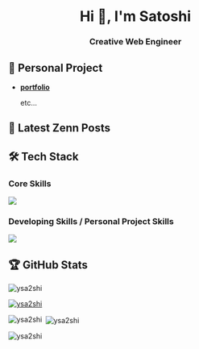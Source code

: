 <h1 align="center">Hi 👋, I'm Satoshi</h1>
<h3 align="center">Creative Web Engineer</h3>

## 🚀 Personal Project

- [**portfolio**](https://sa2shidev.com/)

   etc...

## 📝 Latest Zenn Posts
<!-- BLOG-POST-LIST:START -->
<!-- BLOG-POST-LIST:END -->

## 🛠️ Tech Stack

### Core Skills

<p align="left">
  <a href="https://skillicons.dev">
    <img src="https://skillicons.dev/icons?i=java,python,spring,docker,aws,mysql" />
  </a>
</p>

### Developing Skills / Personal Project Skills

<p align="left">
  <a href="https://skillicons.dev">
    <img src="https://skillicons.dev/icons?i=ts,react,nextjs,astro,tailwindcss,postgres,cloudflare,fastapi" />
  </a>
</p>

## 🏆 GitHub Stats

<p align="left"> <img src="https://komarev.com/ghpvc/?username=ysa2shi&label=Profile%20views&color=0e75b6&style=flat" alt="ysa2shi" /> </p>

<p align="left"> <a href="https://github.com/ryo-ma/github-profile-trophy"><img src="https://github-profile-trophy.vercel.app/?username=ysa2shi" alt="ysa2shi" /></a> </p>

<p><img align="left" src="https://github-readme-stats.vercel.app/api/top-langs?username=ysa2shi&show_icons=true&locale=en&layout=compact" alt="ysa2shi" /></p>

<p>&nbsp;<img align="center" src="https://github-readme-stats.vercel.app/api?username=ysa2shi&show_icons=true&locale=en" alt="ysa2shi" /></p>

<p><img align="center" src="https://github-readme-streak-stats.herokuapp.com/?user=ysa2shi&" alt="ysa2shi" /></p>
